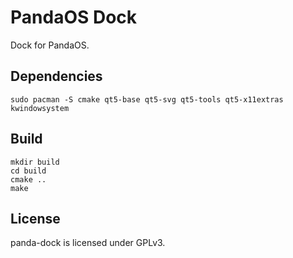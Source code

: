 # PandaOS Dock

Dock for PandaOS.

## Dependencies

```shell
sudo pacman -S cmake qt5-base qt5-svg qt5-tools qt5-x11extras kwindowsystem
```

## Build

```shell
mkdir build
cd build
cmake ..
make
```

## License

panda-dock is licensed under GPLv3.
